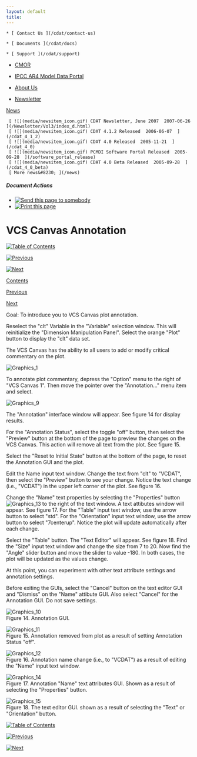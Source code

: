 ```yaml
---
layout: default
title: 
---
```


    * [ Contact Us ](/cdat/contact-us)

    * [ Documents ](/cdat/docs)

    * [ Support ](/cdat/support)

  * [ CMOR ](/cmor)

  * [ IPCC AR4 Model Data Portal ](/esg_data_portal)

  * [ About Us ](/about)

  * [ Newsletter ](/Newsletter)

[ News ](/news)

     [ ![](media/newsitem_icon.gif) CDAT Newsletter, June 2007  2007-06-26  ](/Newsletter/Vol3/index_d.html)
     [ ![](media/newsitem_icon.gif) CDAT 4.1.2 Released  2006-06-07  ](/cdat_4_1_2)
     [ ![](media/newsitem_icon.gif) CDAT 4.0 Released  2005-11-21  ](/cdat_4_0)
     [ ![](media/newsitem_icon.gif) PCMDI Software Portal Released  2005-09-28  ](/software_portal_release)
     [ ![](media/newsitem_icon.gif) CDAT 4.0 Beta Released  2005-09-28  ](/cdat_4_0_beta)
     [ More news&#8230; ](/news)

#####  Document Actions

  * [ ![Send this page to somebody](media/mail_icon.gif) ](/cdat/tutorials/getting-started/vcs-canvas-annotation/sendto_form)
  * [ ![Print this page](media/print_icon.gif) ](/this.print\(\))

#  VCS Canvas Annotation

[ ![Table of Contents](media/arrow-up) ](/)

[ ![Previous](media/arrow-left) ](/vcs-canvas-page-orientation)

[ ![Next](media/arrow-right) ](/vcs-canvas-geometry)

[ Contents ](/)

[ Previous ](/vcs-canvas-page-orientation)

[ Next ](/vcs-canvas-geometry)

 Goal:  To introduce you to VCS Canvas plot annotation. 

Reselect the "clt" Variable in the "Variable" selection window. This will
reinitialize the "Dimension Manipulation Panel". Select the orange "Plot"
button to display the "clt" data set.

The VCS Canvas has the ability to all users to add or modify critical
commentary on the plot.

![Graphics_1](media/graphics_1)

To annotate plot commentary, depress the "Option" menu to the right of "VCS
Canvas 1". Then move the pointer over the "Annotation&#8230;" menu item and select.

![Graphics_9](media/graphics_9)

The "Annotation" interface window will appear. See figure 14 for display
results.

For the "Annotation Status", select the toggle "off" button, then select the
"Preview" button at the bottom of the page to preview the changes on the VCS
Canvas. This action will remove all text from the plot. See figure 15.  

Select the "Reset to Initial State" button at the bottom of the page, to reset
the Annotation GUI and the plot.  

Edit the Name input text window. Change the text from "clt" to "VCDAT", then
select the "Preview" button to see your change. Notice the text change (i.e.,
"VCDAT") in the upper left corner of the plot. See figure 16.  

Change the "Name" text properties by selecting the "Properties" button
![Graphics_13](media/graphics_13) to the right of the text window. A text
attibutes window will appear. See figure 17. For the "Table" input text
window, use the arrow button to select "std". For the "Orientation" input text
window, use the arrow button to select "7centerup". Notice the plot will
update automatically after each change.  

Select the "Table" button. The "Text Editor" will appear. See figure 18. Find
the "Size" input text window and change the size from 7 to 20. Now find the
"Angle" slider button and move the slider to value -180. In both cases, the
plot will be updated as the values change.  

At this point, you can experiment with other text attribute settings and
annotation settings.  

Before exiting the GUIs, select the "Cancel" button on the text editor GUI and
"Dismiss" on the "Name" attibute GUI. Also select "Cancel" for the Annotation
GUI. Do not save settings.  

![Graphics_10](media/graphics_10)  
Figure 14. Annotation GUI.  

![Graphics_11](media/graphics_11)  
Figure 15. Annotation removed from plot as a result of setting Annotation
Status "off".  

![Graphics_12](media/graphics_12)  
Figure 16. Annotation name change (i.e., to "VCDAT") as a result of editing
the "Name" input text window.  

![Graphics_14](media/graphics_14)  
Figure 17. Annotation "Name" text attributes GUI. Shown as a result of
selecting the "Properties" button.  

![Graphics_15](media/graphics_15)  
Figure 18. The text editor GUI. shown as a result of selecting the "Text" or
"Orientation" button.  

[ ![Table of Contents](media/arrow-up) ](/)

[ ![Previous](media/arrow-left) ](/vcs-canvas-page-orientation)

[ ![Next](media/arrow-right) ](/vcs-canvas-geometry)
